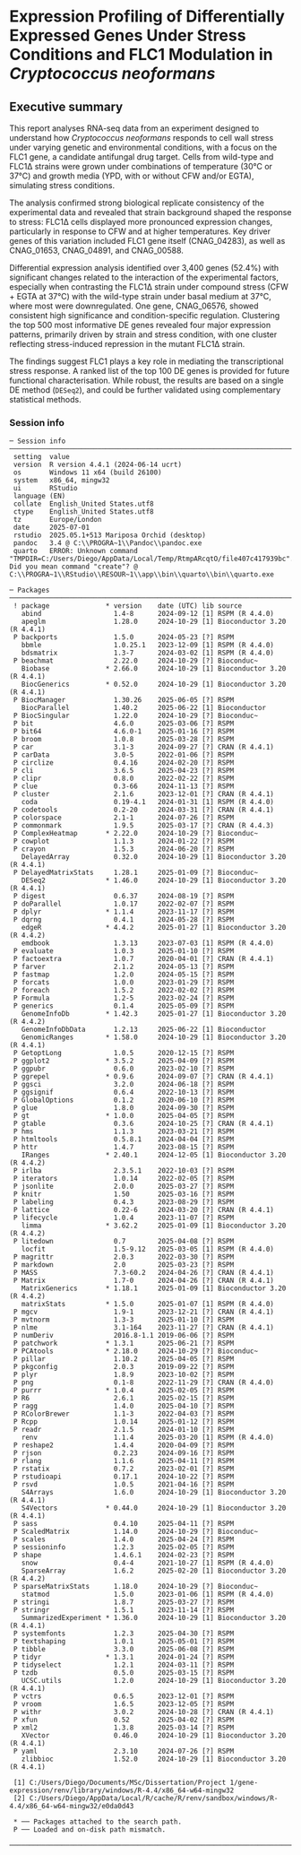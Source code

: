 # Expression Profiling of Differentially Expressed Genes Under Stress Conditions and FLC1 Modulation in *Cryptococcus neoformans*

## Executive summary

This report analyses RNA-seq data from an experiment designed to understand how *Cryptococcus neoformans* responds to cell wall stress under varying genetic and environmental conditions, with a focus on the FLC1 gene, a candidate antifungal drug target. Cells from wild-type and FLC1Δ strains were grown under combinations of temperature (30°C or 37°C) and growth media (YPD, with or without CFW and/or EGTA), simulating stress conditions.

The analysis confirmed strong biological replicate consistency of the experimental data and revealed that strain background shaped the response to stress: FLC1Δ cells displayed more pronounced expression changes, particularly in response to CFW and at higher temperatures. Key driver genes of this variation included FLC1 gene itself (CNAG_04283), as well as CNAG_01653, CNAG_04891, and CNAG_00588. 

Differential expression analysis identified over 3,400 genes (52.4%) with significant changes related to the interaction of the experimental factors, especially when contrasting the FLC1Δ strain under compound stress (CFW + EGTA at 37°C) with the wild-type strain under basal medium at 37°C, where most were downregulated. One gene, CNAG_06576, showed consistent high significance and condition-specific regulation. Clustering the top 500 most informative DE genes revealed four major expression patterns, primarily driven by strain and stress condition, with one cluster reflecting stress-induced repression in the mutant FLC1Δ strain.

The findings suggest FLC1 plays a key role in mediating the transcriptional stress response. A ranked list of the top 100 DE genes is provided for future functional characterisation. While robust, the results are based on a single DE method (`DESeq2`), and could be further validated using complementary statistical methods.

### Session info

```{bash}
─ Session info ──────────────────────────────────────────────────────────────────────────────────────────────────────────────────────
 setting  value
 version  R version 4.4.1 (2024-06-14 ucrt)
 os       Windows 11 x64 (build 26100)
 system   x86_64, mingw32
 ui       RStudio
 language (EN)
 collate  English_United States.utf8
 ctype    English_United States.utf8
 tz       Europe/London
 date     2025-07-01
 rstudio  2025.05.1+513 Mariposa Orchid (desktop)
 pandoc   3.4 @ C:\\PROGRA~1\\Pandoc\\pandoc.exe
 quarto   ERROR: Unknown command "TMPDIR=C:/Users/Diego/AppData/Local/Temp/RtmpARcqtO/file407c417939bc". Did you mean command "create"? @ C:\\PROGRA~1\\RStudio\\RESOUR~1\\app\\bin\\quarto\\bin\\quarto.exe

─ Packages ──────────────────────────────────────────────────────────────────────────────────────────────────────────────────────────
 ! package              * version    date (UTC) lib source
   abind                  1.4-8      2024-09-12 [1] RSPM (R 4.4.0)
   apeglm                 1.28.0     2024-10-29 [1] Bioconductor 3.20 (R 4.4.1)
 P backports              1.5.0      2024-05-23 [?] RSPM
   bbmle                  1.0.25.1   2023-12-09 [1] RSPM (R 4.4.0)
   bdsmatrix              1.3-7      2024-03-02 [1] RSPM (R 4.4.0)
 P beachmat               2.22.0     2024-10-29 [?] Bioconduc~
   Biobase              * 2.66.0     2024-10-29 [1] Bioconductor 3.20 (R 4.4.1)
   BiocGenerics         * 0.52.0     2024-10-29 [1] Bioconductor 3.20 (R 4.4.1)
 P BiocManager            1.30.26    2025-06-05 [?] RSPM
   BiocParallel           1.40.2     2025-06-22 [1] Bioconductor
 P BiocSingular           1.22.0     2024-10-29 [?] Bioconduc~
 P bit                    4.6.0      2025-03-06 [?] RSPM
 P bit64                  4.6.0-1    2025-01-16 [?] RSPM
 P broom                  1.0.8      2025-03-28 [?] RSPM
 P car                    3.1-3      2024-09-27 [?] CRAN (R 4.4.1)
 P carData                3.0-5      2022-01-06 [?] RSPM
 P circlize               0.4.16     2024-02-20 [?] RSPM
 P cli                    3.6.5      2025-04-23 [?] RSPM
 P clipr                  0.8.0      2022-02-22 [?] RSPM
 P clue                   0.3-66     2024-11-13 [?] RSPM
 P cluster                2.1.6      2023-12-01 [?] CRAN (R 4.4.1)
   coda                   0.19-4.1   2024-01-31 [1] RSPM (R 4.4.0)
 P codetools              0.2-20     2024-03-31 [?] CRAN (R 4.4.1)
 P colorspace             2.1-1      2024-07-26 [?] RSPM
 P commonmark             1.9.5      2025-03-17 [?] CRAN (R 4.4.3)
 P ComplexHeatmap       * 2.22.0     2024-10-29 [?] Bioconduc~
 P cowplot                1.1.3      2024-01-22 [?] RSPM
 P crayon                 1.5.3      2024-06-20 [?] RSPM
   DelayedArray           0.32.0     2024-10-29 [1] Bioconductor 3.20 (R 4.4.1)
 P DelayedMatrixStats     1.28.1     2025-01-09 [?] Bioconduc~
   DESeq2               * 1.46.0     2024-10-29 [1] Bioconductor 3.20 (R 4.4.1)
 P digest                 0.6.37     2024-08-19 [?] RSPM
 P doParallel             1.0.17     2022-02-07 [?] RSPM
 P dplyr                * 1.1.4      2023-11-17 [?] RSPM
 P dqrng                  0.4.1      2024-05-28 [?] RSPM
   edgeR                * 4.4.2      2025-01-27 [1] Bioconductor 3.20 (R 4.4.2)
   emdbook                1.3.13     2023-07-03 [1] RSPM (R 4.4.0)
 P evaluate               1.0.3      2025-01-10 [?] RSPM
 P factoextra             1.0.7      2020-04-01 [?] CRAN (R 4.4.1)
 P farver                 2.1.2      2024-05-13 [?] RSPM
 P fastmap                1.2.0      2024-05-15 [?] RSPM
 P forcats                1.0.0      2023-01-29 [?] RSPM
 P foreach                1.5.2      2022-02-02 [?] RSPM
 P Formula                1.2-5      2023-02-24 [?] RSPM
 P generics               0.1.4      2025-05-09 [?] RSPM
   GenomeInfoDb         * 1.42.3     2025-01-27 [1] Bioconductor 3.20 (R 4.4.2)
   GenomeInfoDbData       1.2.13     2025-06-22 [1] Bioconductor
   GenomicRanges        * 1.58.0     2024-10-29 [1] Bioconductor 3.20 (R 4.4.1)
 P GetoptLong             1.0.5      2020-12-15 [?] RSPM
 P ggplot2              * 3.5.2      2025-04-09 [?] RSPM
 P ggpubr                 0.6.0      2023-02-10 [?] RSPM
 P ggrepel              * 0.9.6      2024-09-07 [?] CRAN (R 4.4.1)
 P ggsci                  3.2.0      2024-06-18 [?] RSPM
 P ggsignif               0.6.4      2022-10-13 [?] RSPM
 P GlobalOptions          0.1.2      2020-06-10 [?] RSPM
 P glue                   1.8.0      2024-09-30 [?] RSPM
 P gt                   * 1.0.0      2025-04-05 [?] RSPM
 P gtable                 0.3.6      2024-10-25 [?] CRAN (R 4.4.1)
 P hms                    1.1.3      2023-03-21 [?] RSPM
 P htmltools              0.5.8.1    2024-04-04 [?] RSPM
 P httr                   1.4.7      2023-08-15 [?] RSPM
   IRanges              * 2.40.1     2024-12-05 [1] Bioconductor 3.20 (R 4.4.2)
 P irlba                  2.3.5.1    2022-10-03 [?] RSPM
 P iterators              1.0.14     2022-02-05 [?] RSPM
 P jsonlite               2.0.0      2025-03-27 [?] RSPM
 P knitr                  1.50       2025-03-16 [?] RSPM
 P labeling               0.4.3      2023-08-29 [?] RSPM
 P lattice                0.22-6     2024-03-20 [?] CRAN (R 4.4.1)
 P lifecycle              1.0.4      2023-11-07 [?] RSPM
   limma                * 3.62.2     2025-01-09 [1] Bioconductor 3.20 (R 4.4.2)
 P litedown               0.7        2025-04-08 [?] RSPM
   locfit                 1.5-9.12   2025-03-05 [1] RSPM (R 4.4.0)
 P magrittr               2.0.3      2022-03-30 [?] RSPM
 P markdown               2.0        2025-03-23 [?] RSPM
 P MASS                   7.3-60.2   2024-04-26 [?] CRAN (R 4.4.1)
 P Matrix                 1.7-0      2024-04-26 [?] CRAN (R 4.4.1)
   MatrixGenerics       * 1.18.1     2025-01-09 [1] Bioconductor 3.20 (R 4.4.2)
   matrixStats          * 1.5.0      2025-01-07 [1] RSPM (R 4.4.0)
 P mgcv                   1.9-1      2023-12-21 [?] CRAN (R 4.4.1)
 P mvtnorm                1.3-3      2025-01-10 [?] RSPM
 P nlme                   3.1-164    2023-11-27 [?] CRAN (R 4.4.1)
 P numDeriv               2016.8-1.1 2019-06-06 [?] RSPM
 P patchwork            * 1.3.1      2025-06-21 [?] RSPM
 P PCAtools             * 2.18.0     2024-10-29 [?] Bioconduc~
 P pillar                 1.10.2     2025-04-05 [?] RSPM
 P pkgconfig              2.0.3      2019-09-22 [?] RSPM
 P plyr                   1.8.9      2023-10-02 [?] RSPM
 P png                    0.1-8      2022-11-29 [?] CRAN (R 4.4.0)
 P purrr                * 1.0.4      2025-02-05 [?] RSPM
 P R6                     2.6.1      2025-02-15 [?] RSPM
 P ragg                   1.4.0      2025-04-10 [?] RSPM
 P RColorBrewer           1.1-3      2022-04-03 [?] RSPM
 P Rcpp                   1.0.14     2025-01-12 [?] RSPM
 P readr                  2.1.5      2024-01-10 [?] RSPM
   renv                   1.1.4      2025-03-20 [1] RSPM (R 4.4.0)
 P reshape2               1.4.4      2020-04-09 [?] RSPM
 P rjson                  0.2.23     2024-09-16 [?] RSPM
 P rlang                  1.1.6      2025-04-11 [?] RSPM
 P rstatix                0.7.2      2023-02-01 [?] RSPM
 P rstudioapi             0.17.1     2024-10-22 [?] RSPM
 P rsvd                   1.0.5      2021-04-16 [?] RSPM
   S4Arrays               1.6.0      2024-10-29 [1] Bioconductor 3.20 (R 4.4.1)
   S4Vectors            * 0.44.0     2024-10-29 [1] Bioconductor 3.20 (R 4.4.1)
 P sass                   0.4.10     2025-04-11 [?] RSPM
 P ScaledMatrix           1.14.0     2024-10-29 [?] Bioconduc~
 P scales                 1.4.0      2025-04-24 [?] RSPM
 P sessioninfo            1.2.3      2025-02-05 [?] RSPM
 P shape                  1.4.6.1    2024-02-23 [?] RSPM
   snow                   0.4-4      2021-10-27 [1] RSPM (R 4.4.0)
   SparseArray            1.6.2      2025-02-20 [1] Bioconductor 3.20 (R 4.4.2)
 P sparseMatrixStats      1.18.0     2024-10-29 [?] Bioconduc~
   statmod                1.5.0      2023-01-06 [1] RSPM (R 4.4.0)
 P stringi                1.8.7      2025-03-27 [?] RSPM
 P stringr                1.5.1      2023-11-14 [?] RSPM
   SummarizedExperiment * 1.36.0     2024-10-29 [1] Bioconductor 3.20 (R 4.4.1)
 P systemfonts            1.2.3      2025-04-30 [?] RSPM
 P textshaping            1.0.1      2025-05-01 [?] RSPM
 P tibble                 3.3.0      2025-06-08 [?] RSPM
 P tidyr                * 1.3.1      2024-01-24 [?] RSPM
 P tidyselect             1.2.1      2024-03-11 [?] RSPM
 P tzdb                   0.5.0      2025-03-15 [?] RSPM
   UCSC.utils             1.2.0      2024-10-29 [1] Bioconductor 3.20 (R 4.4.1)
 P vctrs                  0.6.5      2023-12-01 [?] RSPM
 P vroom                  1.6.5      2023-12-05 [?] RSPM
 P withr                  3.0.2      2024-10-28 [?] CRAN (R 4.4.1)
 P xfun                   0.52       2025-04-02 [?] RSPM
 P xml2                   1.3.8      2025-03-14 [?] RSPM
   XVector                0.46.0     2024-10-29 [1] Bioconductor 3.20 (R 4.4.1)
 P yaml                   2.3.10     2024-07-26 [?] RSPM
   zlibbioc               1.52.0     2024-10-29 [1] Bioconductor 3.20 (R 4.4.1)

 [1] C:/Users/Diego/Documents/MSc/Dissertation/Project 1/gene-expression/renv/library/windows/R-4.4/x86_64-w64-mingw32
 [2] C:/Users/Diego/AppData/Local/R/cache/R/renv/sandbox/windows/R-4.4/x86_64-w64-mingw32/e0da0d43

 * ── Packages attached to the search path.
 P ── Loaded and on-disk path mismatch.

─────────────────────────────────────────────────────────────────────────────────────────────────────────────────────────────────────

```

